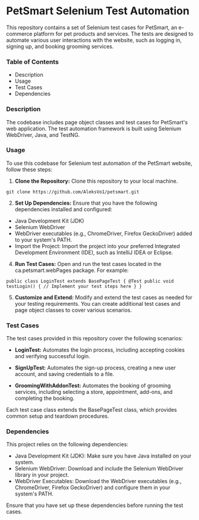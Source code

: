 # PetSmart Selenium Test Automation

This repository contains a set of Selenium test cases for PetSmart, an e-commerce platform for pet products and services. The tests are designed to automate various user interactions with the website, such as logging in, signing up, and booking grooming services.

### Table of Contents

* Description
* Usage
* Test Cases
* Dependencies

### Description

The codebase includes page object classes and test cases for PetSmart's web application. The test automation framework is built using Selenium WebDriver, Java, and TestNG.

### Usage
To use this codebase for Selenium test automation of the PetSmart website, follow these steps:

1. **Clone the Repository:** Clone this repository to your local machine.

`git clone https://github.com/AleksVo1/petsmart.git`

2. **Set Up Dependencies:** Ensure that you have the following dependencies installed and configured:

* Java Development Kit (JDK)
* Selenium WebDriver
* WebDriver executables (e.g., ChromeDriver, Firefox GeckoDriver) added to your system's PATH.
* Import the Project: Import the project into your preferred Integrated Development Environment (IDE), such as IntelliJ IDEA or Eclipse.

4. **Run Test Cases:** Open and run the test cases located in the ca.petsmart.webPages package. For example:


`public class LoginTest extends BasePageTest {
    @Test
    public void testLogin() {
        // Implement your test steps here
    }
}`

5. **Customize and Extend:** Modify and extend the test cases as needed for your testing requirements. You can create additional test cases and page object classes to cover various scenarios.

### Test Cases
The test cases provided in this repository cover the following scenarios:

- **LoginTest:** Automates the login process, including accepting cookies and verifying successful login.

- **SignUpTest:** Automates the sign-up process, creating a new user account, and saving credentials to a file.

- **GroomingWithAddonTest:** Automates the booking of grooming services, including selecting a store, appointment, add-ons, and completing the booking.

Each test case class extends the BasePageTest class, which provides common setup and teardown procedures.

### Dependencies

This project relies on the following dependencies:

- Java Development Kit (JDK): Make sure you have Java installed on your system.
- Selenium WebDriver: Download and include the Selenium WebDriver library in your project.
- WebDriver Executables: Download the WebDriver executables (e.g., ChromeDriver, Firefox GeckoDriver) and configure them in your system's PATH.

Ensure that you have set up these dependencies before running the test cases.
